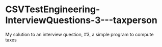 # CSVTestEngineering-InterviewQuestions-3---taxperson
My solution to an interview question, #3, a simple program to compute taxes
